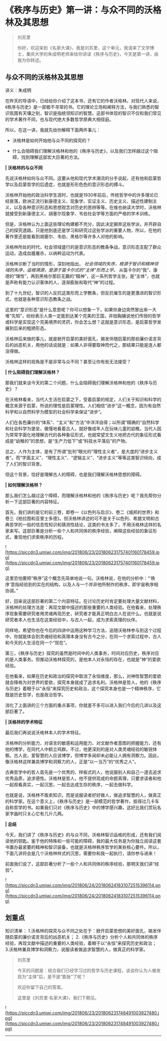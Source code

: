 # 《秩序与历史》第一讲：与众不同的沃格林及其思想

> 刘苏里
> 
> 你好，欢迎来到《名家大课》，我是刘苏里，这个单元，我请来了文学博士，重庆大学的朱成明老师来给你讲读《秩序与历史》，今天是第一讲，由我为你转述。

## 与众不同的沃格林及其思想

讲义：朱成明

在昨天的导语中，已经给你介绍了这本书，还有它的作者沃格林。对现代人来说，《秩序与历史》是一部极不寻常的书。它的理论立场和阐释方法，与我们熟悉的智识氛围有天壤之别，智识是指统领知识的智慧。这部书体现的智识不仅和我们常见的学术著作不同，也与现代绝大多数哲学原典大相径庭。

所以，在这一讲，我就先给你解释下面两件事儿：

* 沃格林是如何开始他与众不同的探究的？

* 什么会阻碍我们理解沃格林和他的《秩序与历史》，以及我们怎样越过这个阻碍，找到理解这部宏大巨著的方法。

 **| 沃格林的与众不同**

先说沃格林如何与众不同。这要从他和现代学术潮流的分手说起，还有他和启蒙哲学以及启蒙哲学的后遗症，也就是形形色色的意识形态的搏斗。

沃格林开始他的政治科学生涯时，也就是1930年前后，传统哲学中的许多理论已经衰落，欧洲正流行新康德主义、现象学、实证主义、历史主义、描述性建制主义，以及各种意识形态和思想观念对历史的思辨等等。在维也纳读大学时，沃格林就接受到新康德主义、胡塞尔现象学、韦伯社会学等方面的严格的学术训练。

但是，沃格林认为上面这些理论构建都不充分，因此决定摒弃这些学派，并开辟自己的探究道路。只是他到底还是学习和研究过这些学派的重要人物，所以，在他的著作里还是能看到胡塞尔、韦伯、黑格尔等许多人对他的影响。

沃格林所处的时代，社会领域盛行的是意识形态的教条争战，意识形态支配了群众运动，造成血腥屠杀，以纳粹运动为代表。

沃格林诊断了当时的情形，深刻地指出， *社会领域的失序，根源于智识和精神领域的失序，追根溯源，是源于笛卡尔式的“主体”形而上学。* 从笛卡尔的“我”、康德的“理性”，再到黑格尔那巨无霸的“精神”，这一系列哲学主张，是“主体”，也就是声称有能力认识客体的人，逐渐膨胀和取代“神”的过程。

到了十九世纪，智识的人反抗这类形而上学教条，但反抗催生的是更激进的智识形式，也就是各种意识形态教条之战。

这里的“意识形态”是什么意思呢？你可以想象一下，如果你身边突然冒出来一大堆“先知”，纷纷表示人类一定能到达某个完美的王国，并拍胸脯说他们传授的哲学或科学是实现这个完美境界的灵药，你会怎么想？这就是意识形态，是启蒙哲学发展到后来的粗陋形态。

沃格林后来做的事儿，就是掀开启蒙的美好面孔，揭发伴随启蒙的那些廉价诺言背后的凶恶机关，用他的话说就是：如果人非得要取神而代之，那结果只能是连人都没得做。

沃格林这样的视角是不是非常与众不同？甚至让你有些无法接受？

 **| 什么阻碍我们理解沃格林？**

那我们就来谈今天的第二个问题，什么会阻碍我们理解沃格林和他的《秩序与历史》？

在沃格林看来，当代人生活在启蒙之下，受着启蒙的规定，人们关于知识和科学的概念来源于启蒙，所说的理性是启蒙理性。人们相信“进步”这一概念，因为有自然科学和以自然科学为模型的社会科学来保证“进步”。

人们在各色廉价的“体系”、“主义”和“方法”中洋洋自得；以所谓“精确的”自然科学和社会科学为堡垒，傲慢地看着古人，就好像成年人在玩味儿童的幼稚。当代人因为常常字面化地理解古代的各种象征形式，也就常望文生义地把古代的象征形式看成是“幼稚的”的思想，是“生产力低下”或“科技水平落后”的产物。

总之，人作为主体，是有了所谓“批判”眼光的“理性主义者”，是大度的“进步主义者”。而“字面主义”、“理性主义”、“逻辑主义”、“进步主义”等等这类智识倾向，成了人们的智识背景。

但这个背景，恰好是理解古人的障碍，也是我们理解沃格林思想的障碍。

 **| 如何理解沃格林？**

那么我们怎么越过这个障碍，而理解沃格林和他的《秩序与历史》呢？我先帮你分析一下这部巨著的内容特征。

首先，我们讲的是它的前三卷，即卷一《以色列与启示》、卷二《城邦的世界》和卷三《柏拉图和亚里士多德》。但沃格林讲述的可不是关于以色列、希腊文明和古典哲学的一般的信息性知识和猜测性结论，这类的书太多了，不用沃格林这样的名家来写。这部巨著是分析一些个人和共同体的秩序经验，阐释这些经验的象征形式，重现他们求索秩序的历程。

![https://piccdn3.umiwi.com/img/201806/23/201806231757401160178459.jpg](https://piccdn3.umiwi.com/img/201806/23/201806231757401160178459.jpg)

这里恐怕要把“秩序”这个概念先简单地说一句。沃格林说，在他的分析中：“‘秩序’意指经验到的实在的结构，以及人与一个并非他所制作的秩序，即宇宙秩序相协调。”

好，回来说这部巨著的第二个内容特征。在讨论历史时肯定要处理大量文献材料，沃格林的处理方法是：再现文献中描述的那些重要的人类经验。在他看来，处理秩序现象需要研究者用灵魂再现历史，研究者才能真正明白古人在说什么。也就是说研究者本人也生活在这类经验中，与古人一起，成为求索真理的伙伴。

同样地，希望你也在今后的四讲中运用这种学习方法，追随沃格林参与到这个过程中，你就能体会到灵魂经验和真理本身没有古今之分，在同一个求索过程中，古人和今天的人生活在同一个“现在”。

第三，《秩序与历史》探究的虽然是时间中的人类事务，时间对应历史，秩序对应的是人类事务。但推动沃格林探究的，是他本人对永恒的存在，也就是“神”的爱欲经验。

在他看来，如果在历史和政治的探究中取消了永恒维度，那么，对神性智慧的爱欲就会降格为对世界的爱欲，探究本身就成了追求名利。沃格林是哲人，他的《秩序与历史》着眼于以“永恒”来探究历史和政治，这个探究本身也是一个精神秩序，它既是历史哲学，也是政治哲学。

消化了上面讲的三个方面的重点事项，你就差不多可以进入我们今后的几讲以及这部巨著了。

 **| 沃格林的学术特征**

最后我们再说说沃格林本人的学术特征。

沃格林的分析能力、对语言的敏感和运用能力、对文献作者意图的把握能力，还有他的博学，在同代人中鹤立鸡群。不过，他更深刻的是对人类灵魂经验的敏锐体察。古人说，爱智慧的人应该博学，但博学多闻却未必能让人拥有洞察力。因此，像沃格林这样兼具博学和洞察力的人，正是“以一当万”的“优秀之人”。

古典哲学中的哲人首先是一个优秀的、样板式的人，他说服别人和自己一道去追求优秀品质，追求德性。沃格林是哲人，他不提供现成的命题真理，只要求读者和他一起观看真实，一起沉思，一起去达成生存的秩序，一起去做科学。

也就是说，沃格林不贩卖知识，而是说服读者好好做人，做追求智慧的人，做真正的科学家。在这个意义上，《秩序与历史》是一部模范的哲学著作，抵得过几卡车自称哲学的书。如果我们只对《秩序与历史》中的博学感兴趣，这好比我们赏玩名家字画时只关心它有几斤几两。

 **| 总结**

今天，我们讲了《秩序与历史》的与众不同，沃格林智识品格的形成，还有我们阅读他的钥匙。鉴于他的特殊和一些可能的障碍，我的最大任务是为你独立阅读这套书置办最紧要的精神和智识装备，也就是沃格林秩序哲学的某些核心要件。所以，下面几讲将会是几个沃格林样式的沉思，需要你和我一起执行，请你参与进来！

前面我们说了，这部巨著分析了一些个人和共同体的秩序经验，那明天我们讲“经验”。

![https://piccdn3.umiwi.com/img/201806/24/201806241831072515396114.png](https://piccdn3.umiwi.com/img/201806/24/201806241831072515396114.png)

## 划重点

知识清单：
1.沃格林的探究与众不同之处在于：掀开启蒙思想的美好面孔，揭发伴随启蒙的廉价诺言背后的凶恶机关；
2.《秩序与历史》分析个人和共同体的秩序经验，再现文献中描述的重要的人类经验，着眼于以“永恒”来探究历史和政治；
3.沃格林兼具博学和洞察力，说服读者做追求智慧的人，做真正的科学家。

> 刘苏里
> 
> 今天的问题是：结合我们已经学习过的哲学与历史课程，谈谈你认为人被发现为“主体”后，是不是“膨胀”了呢？
> 
> 欢迎你留下自己的答案。
> 
> 这里是《刘苏里·名家大课》，我们下期见。

![https://piccdn3.umiwi.com/img/201806/23/201806231748491003927480.jpg](https://piccdn3.umiwi.com/img/201806/23/201806231748491003927480.jpg)

---

